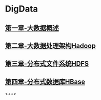# DigData
## [第一章-大数据概述](./01-大数据概述.md)
## [第二章-大数据处理架构Hadoop](./02-大数据处理架构Hadoop.md)
## [第三章-分布式文件系统HDFS](./03-分布式文件系统HDFS.md)
## [第四章-分布式数据库HBase](./04-分布式数据库HBase.md)
<++>

